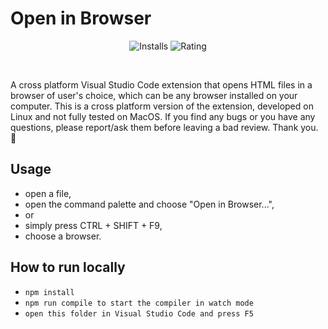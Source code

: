 # Open in Browser

<p align="center">
  <img src="https://vsmarketplacebadge.apphb.com/installs/igordvlpr.open-in-browser.svg?style=flat&color=2d97e3" alt="Installs">
  <img src="https://vsmarketplacebadge.apphb.com/rating/igordvlpr.open-in-browser.svg?style=flat&color=2d97e3" alt="Rating">
</p>

<br>

A cross platform Visual Studio Code extension that opens HTML files in a browser of user's choice, which can be any browser installed on your computer.
This is a cross platform version of the extension, developed on Linux and not fully tested on MacOS. If you find any bugs or you have any questions, please report/ask them before leaving a bad review.
Thank you. 🙏


## Usage

  * open a file,
  * open the command palette and choose "Open in Browser...",
  * or
  * simply press CTRL + SHIFT + F9,
  * choose a browser.

## How to run locally
  * ```npm install```
  * ```npm run compile to start the compiler in watch mode```
  * ```open this folder in Visual Studio Code and press F5```
